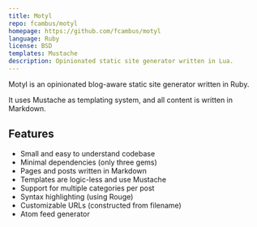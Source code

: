 ```yaml
---
title: Motyl
repo: fcambus/motyl
homepage: https://github.com/fcambus/motyl
language: Ruby
license: BSD
templates: Mustache
description: Opinionated static site generator written in Lua.
---
```


Motyl is an opinionated blog-aware static site generator written in Ruby.

It uses Mustache as templating system, and all content is written in Markdown.

## Features

- Small and easy to understand codebase
- Minimal dependencies (only three gems)
- Pages and posts written in Markdown
- Templates are logic-less and use Mustache
- Support for multiple categories per post
- Syntax highlighting (using Rouge)
- Customizable URLs (constructed from filename)
- Atom feed generator
